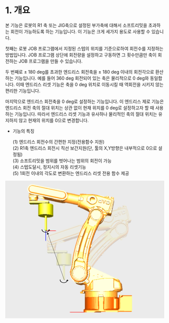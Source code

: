 ﻿# 1. 개요

본 기능은 로봇의 R1 축 또는 JIG축으로 설정된 부가축에 대해서 소프트리밋을 초과하는 회전이 가능하도록 하는 기능입니다. 이 기능은 크게 세가지 용도로 사용할 수 있습니다. 

첫째는 로봇 JOB 프로그램에서 지정된 스텝의 위치를 기준으로하여 회전수를 지정하는 방법입니다. JOB 프로그램 상단에 회전량을 설정하고 구동하면 그 횟수만큼만 축이 회전하는 JOB 프로그램을 만들 수 있습니다. 

두 번째로 ± 180 deg를 초과한 엔드리스 회전축을 ± 180 deg 이내의 회전각으로 환산하는 기능입니다. 예를 들어 360 deg 회전되어 있는 축은 물리적으로 0 deg와 동일합니다. 이때 엔드리스 리셋 기능은 축을 0 deg 위치로 이동시킬 때 역회전을 시키지 않는 편리한 기능입니다.

마지막으로 엔드리스 회전축을 0 deg로 설정하는 기능입니다. 이 엔드리스 제로 기능은 엔드리스 회전 축의 절대 위치는 상관 없이 현재 위치를 0 deg로 설정하고자 할 때 사용하는 기능입니다. 따라서 엔드리스 리셋 기능과 유사하나 물리적인 축의 절대 위치는 유지하지 않고 현재의 위치를 0으로 변경합니다.


- 기능의 특징 

    (1) 엔드리스 회전수의 간편한 지정(전용함수 지원) <br>
    (2) R1축 엔드리스 회전시 직선 보간지원(단, 툴의 X,Y방향은 내부적으로 0으로 설정됨)<br>
    (3) 소프트리밋을 범위를 벗어나는 범위의 회전이 가능<br>
    (4) 스텝도달시, 정지시의 자동 리셋기능<br>
    (5) 1회전 이내의 각도로 변환하는 엔드리스 리셋 전용 함수 제공<br>

![](../_assets/image_1.png)